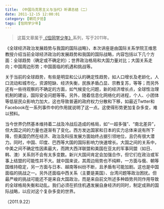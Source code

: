 ```yaml
---
title: 《中国马克思主义与当代》听课总结（二）
date: 2011-12-15 12:00:01
category: [朝花夕拾]
tags: [恰同学少年]
---
```


> 这篇文章属于[《恰同学少年》](/posts/being-a-young-student)系列，写于2011年。

<!--more-->

《全球经济政治发展趋势与我国的国际战略》，本次讲座是由国际关系学院王维思教授介绍当前全球经济政治的发展趋势和我国的国际战略，内容包括以下几个方面：全球趋势（确定或不确定的）；世界政治格局和大国力量对比；大国关系走向；中国周边形势；中国面临的机遇和挑战等。

关于当前的全球趋势，有些是明显和公认的确定性趋势，如人口增长及老龄化，人口流动和城市化，资源短缺、经济失衡，民族矛盾凸显、宗教复苏，等等；而另外还有一些待观察的不确定的方面，如气候变化问题，新的经济增长点，全球性治理机制的建设，国际安全问题等等。另外，随着信息化网络化的进程，个人、小团体等低层民众影响力加大，这也导致普遍的政府权力分散和下移，如最近Twtter和Facebook在一系列事件中的作用就说明了这一点。这使得形势更加复杂多变，难以预料。

当今世界仍然基本维持着二战及冷战后造成的格局，如“一超多强”、“南北差异”，但大国之间的力量也逐渐有了变化。西方发达国家和日本的实力总体来说有所下降，但美国仍然在经济、政治及科技发展方面始终占据引领地位，且仍有很大潜力。同时，中国、印度、巴西等大国的国际影响力快速增长。大国之间的关系中，中美之间不确定性因素最大，而跨大西洋联盟和美国在亚太的军事同盟（如日、韩、澳）关系则不会有太多变数。新兴大国间肯定会加强合作，但它们在政治或军事上结盟的可能性并不大。就中国来说，其周边局势也不纯粹，一方面与俄、朝等国维持稳定，另一方面与日本、越南等纠纷不断，且矛盾有可能加剧。这也是中国面临的挑战之一。另外还面临中西关系（主要是美国）、台湾问题等政治困扰。但最严峻的挑战可能还不是来自大国政治，而是来自前文所述多种趋势共同作用导致的全球格局失衡和动乱。我们必须在抓住机遇发展自身经济的同时，制定成熟的国际战略，以应对这个复杂多变的世界。

（2011.9.22）

